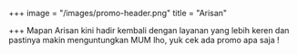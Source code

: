 +++
image = "/images/promo-header.png"
title = "Arisan"

+++
Mapan Arisan kini hadir kembali dengan layanan yang lebih keren dan pastinya makin menguntungkan MUM lho, yuk cek ada promo apa saja !